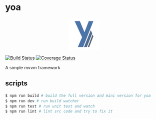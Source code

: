 # yoa

<p align="center">
  <a href="https://github.com/yoajs/yoa">
    <img width="100" src="./doc/yoa.png" alt="Yoa logo">
  </a>
</p>

[![Build Status](https://travis-ci.org/yoajs/yoa.svg?branch=master)](https://travis-ci.org/yoajs/yoa)
[![Coverage Status](https://coveralls.io/repos/github/yoajs/yoa/badge.svg?branch=master)](https://coveralls.io/github/yoajs/yoa?branch=master)

A simple mvvm framework

## scripts

```bash
$ npm run build # build the full version and mini version for yoa
$ npm run dev # run build watcher
$ npm run test # run unit test and watch
$ npm run lint # lint src code and try to fix it
```

